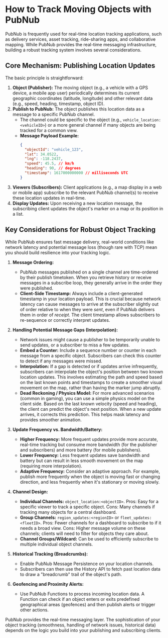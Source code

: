 # How to Track Moving Objects with PubNub

PubNub is frequently used for real-time location tracking applications, such as delivery services, asset tracking, ride-sharing apps, and collaborative mapping. While PubNub provides the real-time messaging infrastructure, building a robust tracking system involves several considerations.

## Core Mechanism: Publishing Location Updates

The basic principle is straightforward:
1.  **Object (Publisher):** The moving object (e.g., a vehicle with a GPS device, a mobile app user) periodically determines its current geographic coordinates (latitude, longitude) and other relevant data (e.g., speed, heading, timestamp, object ID).
2.  **Publish to PubNub:** The object publishes this location data as a message to a specific PubNub channel.
    *   The channel could be specific to the object (e.g., `vehicle_location:<vehicleID>`) or a more general channel if many objects are being tracked for a common view.
    *   **Message Payload Example:**
        ```json
        {
          "objectId": "vehicle_123",
          "lat": 34.0522,
          "lng": -118.2437,
          "speed": 45.5, // km/h
          "heading": 90, // degrees
          "timestamp": 1617000000000 // milliseconds UTC
        }
        ```
3.  **Viewers (Subscribers):** Client applications (e.g., a map display in a web or mobile app) subscribe to the relevant PubNub channel(s) to receive these location updates in real-time.
4.  **Display Updates:** Upon receiving a new location message, the subscribing client updates the object's marker on a map or its position in a list.

## Key Considerations for Robust Object Tracking

While PubNub ensures fast message delivery, real-world conditions like network latency and potential message loss (though rare with TCP) mean you should build resilience into your tracking logic.

1.  **Message Ordering:**
    *   PubNub messages published on a single channel are time-ordered by their publish timetoken. When you retrieve history or receive messages in a subscribe loop, they generally arrive in the order they were published.
    *   **Client-Side Timestamp:** Always include a client-generated timestamp in your location payload. This is crucial because network latency can cause messages to arrive at the subscriber slightly out of order relative to when they were *sent*, even if PubNub delivers them in order of *receipt*. The client timestamp allows subscribers to re-sequence or correctly interpret updates.

2.  **Handling Potential Message Gaps (Interpolation):**
    *   Network issues might cause a publisher to be temporarily unable to send updates, or a subscriber to miss a few updates.
    *   **Embed a Counter:** Include a sequence number or counter in each message from a specific object. Subscribers can check this counter to detect if any messages were missed.
    *   **Interpolation:** If a gap is detected or if updates arrive infrequently, subscribers can interpolate the object's position between two known location updates. This involves estimating the path and speed based on the last known points and timestamps to create a smoother visual movement on the map, rather than having the marker jump abruptly.
    *   **Dead Reckoning / Physics Model:** For more advanced scenarios (common in gaming), you can use a simple physics model on the client side. Based on the last known velocity (speed and heading), the client can predict the object's next position. When a new update arrives, it corrects this prediction. This helps mask latency and provides smoother animation.

3.  **Update Frequency vs. Bandwidth/Battery:**
    *   **Higher Frequency:** More frequent updates provide more accurate, real-time tracking but consume more bandwidth (for the publisher and subscribers) and more battery (for mobile publishers).
    *   **Lower Frequency:** Less frequent updates save bandwidth and battery but can result in less smooth movement on the map (requiring more interpolation).
    *   **Adaptive Frequency:** Consider an adaptive approach. For example, publish more frequently when the object is moving fast or changing direction, and less frequently when it's stationary or moving slowly.

4.  **Channel Design:**
    *   **Individual Channels:** `object_location:<objectID>`. Pros: Easy for a specific viewer to track a specific object. Cons: Many channels if tracking many objects for a central dashboard.
    *   **Group Channels:** `region_updates:<regionID>` or `fleet_updates:<fleetID>`. Pros: Fewer channels for a dashboard to subscribe to if it needs a broad view. Cons: Higher message volume on these channels; clients will need to filter for objects they care about.
    *   **Channel Groups/Wildcard:** Can be used to efficiently subscribe to multiple individual object channels.

5.  **Historical Tracking (Breadcrumbs):**
    *   Enable PubNub Message Persistence on your location channels.
    *   Subscribers can then use the History API to fetch past location data to draw a "breadcrumb" trail of the object's path.

6.  **Geofencing and Proximity Alerts:**
    *   Use PubNub Functions to process incoming location data. A Function can check if an object enters or exits predefined geographical areas (geofences) and then publish alerts or trigger other actions.

PubNub provides the real-time messaging layer. The sophistication of your object tracking (smoothness, handling of network issues, historical data) depends on the logic you build into your publishing and subscribing clients.

